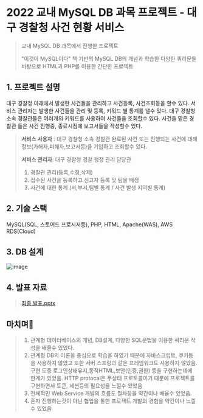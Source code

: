 # 2022 교내 MySQL DB 과목 프로젝트 - 대구 경찰청 사건 현황 서비스
> 교내 MySQL DB 과목에서 진행한 프로젝트
>
> "이것이 MySQL이다" 책 기반의 MySQL DB의 개념과 학습한 다양한 쿼리문을 바탕으로 HTML과 PHP를 이용한 간단한 프로젝트

## 1. 프로젝트 설명
대구 경찰청 아래에서 발생한 사건들을 관리하고 사건등록, 사건조회등을 할수 있다. 
서비스 관리자는 발생한 사건들을 관리 및 등록, 키워드 별 통계를 낼수 있다. 대구 경찰청 소속 경찰관들은 여러개의 키워드를 사용하여 사건들을 조회할수 있다.
사건을 맡은 경찰관 들은 사건 진행중, 종료시점에 보고서들을 작성할수 있다.
> **서비스 사용자** : 대구 경찰청 소속 경찰관
> 완료된 사건 또는 진행되는 사건에 대해 정보(가해자,피해자,보고서등)을 기입하고 조회할수 있다.
> 
> **서비스 관리자**: 대구 경찰청 경찰 행정 관리 담당관
> 1. 경찰관 관리(등록,수정,삭제) 
> 2. 접수된 사건을 등록하고 신고자 등록 및 팀을 배정
> 3. 사건에 대한 통계 (서,부서,팀별 통계 / 사건 발생 지역별 통계)

## 2. 기술 스택
MySQL(SQL, 스토어드 프로시저등), PHP, HTML, Apache(WAS), AWS RDS(Cloud)

## 3. DB 설계
![image](https://user-images.githubusercontent.com/96917871/210215328-272cdbd4-c181-4a7b-b115-9dd290382717.png)



## 4. 발표 자료
> [최종 발표.pptx](https://github.com/BonSik-Koo/2022-Daegu-Metropolitan-Police-Agency-Incident-Status-Service/files/10330874/default.pptx)


## 마치며🤣
> 1. 관계형 데이터베이스의 개념, DB설계, 다양한 SQL문법을 이용한 쿼리문 작성을 배울수 있었다.
> 2. 관계형 DB의 이론을 중심으로 학습을 하였기 때문에 자바스크립트, 쿠키등을 사용하지 않았고 또한 서버 스프링과 같은 프레임워크도 사용하지 않았음. 구현 도중 로그인상태유지,동적HTML,보안(인증,권한) 등을 구현하는데에 한계가 있었음. HTTP protocal은 무상태 프로토콜이기 때문에 프로젝트를 구현하면서 토큰, 세션등의 필요성을 느낄수 있었음
> 3. 전체적인 Web Service 개발의 흐름도 절차등을 약간이나 배울수 있었음.
> 4. 혼자 진행하는것이 아닌 협업을 통한 프로젝트 개발의 경험을 약간이나 느낄수 있었음
